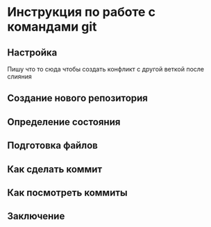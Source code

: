 # Инструкция по работе с командами git

## Настройка
Пишу что то сюда чтобы создать конфликт с другой веткой после слияния

## Создание нового репозитория

## Определение состояния

## Подготовка файлов

## Как сделать коммит

## Как посмотреть коммиты

## Заключение